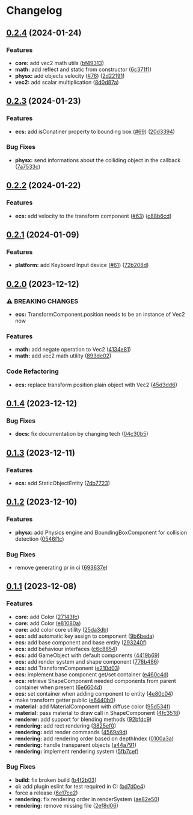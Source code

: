 # Changelog

## [0.2.4](https://github.com/RuggeroVisintin/SparkEngineWeb/compare/sparkengineweb-v0.2.3...sparkengineweb-v0.2.4) (2024-01-24)


### Features

* **core:** add vec2 math utils ([bf49313](https://github.com/RuggeroVisintin/SparkEngineWeb/commit/bf493130ea5a5aa83188812db8bc9e56e4017581))
* **math:** add reflect and static from constructor ([6c371f1](https://github.com/RuggeroVisintin/SparkEngineWeb/commit/6c371f195ec386457610adcf8feeb7813ba2e351))
* **physx:** add objects velocity ([#76](https://github.com/RuggeroVisintin/SparkEngineWeb/issues/76)) ([2d22191](https://github.com/RuggeroVisintin/SparkEngineWeb/commit/2d2219168e05ea87e7099d4e6f336ca5568e0800))
* **vec2:** add scalar multiplication ([8d0d87a](https://github.com/RuggeroVisintin/SparkEngineWeb/commit/8d0d87a7ca85a84a023487e148bc739f4e673718))

## [0.2.3](https://github.com/RuggeroVisintin/SparkEngineWeb/compare/sparkengineweb-v0.2.2...sparkengineweb-v0.2.3) (2024-01-23)


### Features

* **ecs:** add isConatiner property to bounding box ([#69](https://github.com/RuggeroVisintin/SparkEngineWeb/issues/69)) ([20d3394](https://github.com/RuggeroVisintin/SparkEngineWeb/commit/20d3394347cdff2976a44b057218b4e7758a2b56))


### Bug Fixes

* **physx:** send informations about the colliding object in the callback ([7a7533c](https://github.com/RuggeroVisintin/SparkEngineWeb/commit/7a7533cef8f9e22aa231545fec637d2812cf7225))

## [0.2.2](https://github.com/RuggeroVisintin/SparkEngineWeb/compare/sparkengineweb-v0.2.1...sparkengineweb-v0.2.2) (2024-01-22)


### Features

* **ecs:** add velocity to the transform component ([#63](https://github.com/RuggeroVisintin/SparkEngineWeb/issues/63)) ([c88b6cd](https://github.com/RuggeroVisintin/SparkEngineWeb/commit/c88b6cd5541cba785bcaf8ab40f029b4505378cd))

## [0.2.1](https://github.com/RuggeroVisintin/SparkEngineWeb/compare/sparkengineweb-v0.2.0...sparkengineweb-v0.2.1) (2024-01-09)


### Features

* **platform:** add Keyboard Input device ([#61](https://github.com/RuggeroVisintin/SparkEngineWeb/issues/61)) ([72b208d](https://github.com/RuggeroVisintin/SparkEngineWeb/commit/72b208d00a4da9248833798a8d64e71bdf944231))

## [0.2.0](https://github.com/RuggeroVisintin/SparkEngineWeb/compare/sparkengineweb-v0.1.4...sparkengineweb-v0.2.0) (2023-12-12)


### ⚠ BREAKING CHANGES

* **ecs:** TransformComponent.position needs to be an instance of Vec2 now

### Features

* **math:** add negate operation to Vec2 ([4134e81](https://github.com/RuggeroVisintin/SparkEngineWeb/commit/4134e81882d579ccb46bc9219197c60692993077))
* **math:** add vec2 math utility ([893de02](https://github.com/RuggeroVisintin/SparkEngineWeb/commit/893de02f14a4cda279b6445569b9fb9db14ae599))


### Code Refactoring

* **ecs:** replace transform position plain object with Vec2 ([45d3dd6](https://github.com/RuggeroVisintin/SparkEngineWeb/commit/45d3dd6d4611d19433072e64869201f3486731d4))

## [0.1.4](https://github.com/RuggeroVisintin/SparkEngineWeb/compare/sparkengineweb-v0.1.3...sparkengineweb-v0.1.4) (2023-12-12)


### Bug Fixes

* **docs:** fix documentation by changing tech ([04c30b5](https://github.com/RuggeroVisintin/SparkEngineWeb/commit/04c30b5114005f9eb5ffc89c6b459fc7d8e2155c))

## [0.1.3](https://github.com/RuggeroVisintin/SparkEngineWeb/compare/sparkengineweb-v0.1.2...sparkengineweb-v0.1.3) (2023-12-11)


### Features

* **ecs:** add StaticObjectEntity ([7db7723](https://github.com/RuggeroVisintin/SparkEngineWeb/commit/7db77239294d9181405c26980c389c9238617e0e))

## [0.1.2](https://github.com/RuggeroVisintin/SparkEngineWeb/compare/sparkengineweb-v0.1.1...sparkengineweb-v0.1.2) (2023-12-10)


### Features

* **physx:** add Physics engine and BoundingBoxComponent for collision detection ([0546f1c](https://github.com/RuggeroVisintin/SparkEngineWeb/commit/0546f1c7ac2e79d32b5467d067b87868af91dfbb))


### Bug Fixes

* remove generating pr in ci ([693637e](https://github.com/RuggeroVisintin/SparkEngineWeb/commit/693637ee0475c979530da17ec71d277cb031d71f))

## [0.1.1](https://github.com/RuggeroVisintin/SparkEngineWeb/compare/sparkengineweb-v0.1.0...sparkengineweb-v0.1.1) (2023-12-08)


### Features

* **core:** add Color ([27143fc](https://github.com/RuggeroVisintin/SparkEngineWeb/commit/27143fcc6e40098fc19aadd0920655c604812087))
* **core:** add Color ([e81080a](https://github.com/RuggeroVisintin/SparkEngineWeb/commit/e81080a10ab694d144e59daa426395938453e606))
* **core:** add color core utility ([25da3db](https://github.com/RuggeroVisintin/SparkEngineWeb/commit/25da3db06872e27d0286d5da1d296f29107024ae))
* **ecs:** add automatic key assign to component ([9b6beda](https://github.com/RuggeroVisintin/SparkEngineWeb/commit/9b6beda8b5d4fe509712284426f556c88d7ba3f6))
* **ecs:** add base component and base entity ([293240f](https://github.com/RuggeroVisintin/SparkEngineWeb/commit/293240f817f95519d075b822e3e92166ec26058d))
* **ecs:** add behaviour interfaces ([c6c8854](https://github.com/RuggeroVisintin/SparkEngineWeb/commit/c6c88543cfa639159be1496aafd309fc8a9b0d31))
* **ecs:** add GameObject with default components ([4419b69](https://github.com/RuggeroVisintin/SparkEngineWeb/commit/4419b69b4ff86630f6e7f9894081bb2b4167b80b))
* **ecs:** add render system and shape component ([778b486](https://github.com/RuggeroVisintin/SparkEngineWeb/commit/778b4869179e84578760cfb2efb7cb8a305ac854))
* **ecs:** add TransformComponent ([e210d03](https://github.com/RuggeroVisintin/SparkEngineWeb/commit/e210d032440f88cdc371ca08a6c810c427dffd30))
* **ecs:** implement base component get/set container ([e460c4d](https://github.com/RuggeroVisintin/SparkEngineWeb/commit/e460c4dcdd833bc3a2e4b538f4ca991e9bbab672))
* **ecs:** retrieve ShapeComponent needed components from parent container when present ([6e6604d](https://github.com/RuggeroVisintin/SparkEngineWeb/commit/6e6604da800f55bed0720c7c0afa68d11e5530a7))
* **ecs:** set container when adding component to entity ([4e80c04](https://github.com/RuggeroVisintin/SparkEngineWeb/commit/4e80c0402118a3966e91b531fff1e4b0a59c6b10))
* make transform getter public ([e6440b0](https://github.com/RuggeroVisintin/SparkEngineWeb/commit/e6440b0ac5801d38af31b10af4b8c4b01c987bdc))
* **material:** add MaterialComponent with diffuse color ([95d534f](https://github.com/RuggeroVisintin/SparkEngineWeb/commit/95d534f24992b38d4bcf84bed7f9d828c797be01))
* **material:** pass material to draw call in ShapeComponent ([4fc3518](https://github.com/RuggeroVisintin/SparkEngineWeb/commit/4fc35186cef11686c3ee5f4228fe4bc62b8b9ec7))
* **renderer:** add support for blending methods ([92bfdc9](https://github.com/RuggeroVisintin/SparkEngineWeb/commit/92bfdc982ecd7b27fe1498c1979075a83594efe5))
* **rendering:** add rect rendering ([3825ef0](https://github.com/RuggeroVisintin/SparkEngineWeb/commit/3825ef00e101ca0d930ef123a337ae11e0ce6e4a))
* **rendering:** add render commands ([4569a9d](https://github.com/RuggeroVisintin/SparkEngineWeb/commit/4569a9d4f53d193c71a24adfb3b932182d2fc59a))
* **rendering:** add rendering order based on depthIndex ([0100a3a](https://github.com/RuggeroVisintin/SparkEngineWeb/commit/0100a3accd6cc89c26c6932ff6d8e89aeb335a09))
* **rendering:** handle transparent objects ([a44a791](https://github.com/RuggeroVisintin/SparkEngineWeb/commit/a44a7917d791b9b16021edc7792c8bbd16fefca6))
* **rendering:** implement rendering system ([5fb7cef](https://github.com/RuggeroVisintin/SparkEngineWeb/commit/5fb7cef5be2350e853be7df1044a1b853ed876b4))


### Bug Fixes

* **build:** fix broken build ([b4f2b03](https://github.com/RuggeroVisintin/SparkEngineWeb/commit/b4f2b038bf269649f9156f8662d3f9da63223abd))
* **ci:** add plugin eslint for test required in CI ([bd7d0e4](https://github.com/RuggeroVisintin/SparkEngineWeb/commit/bd7d0e490f383e3dc8dc5c7fba4aa77dd8d9beb8))
* force a release ([6e17ce2](https://github.com/RuggeroVisintin/SparkEngineWeb/commit/6e17ce20eb4417c048987a1d6b0aeb76e041aa61))
* **rendering:** fix rendering order in renderSystem ([ae82e50](https://github.com/RuggeroVisintin/SparkEngineWeb/commit/ae82e50ea7c3fb02cc9bbfc48098e02e2436bd9a))
* **rendering:** remove missing file ([2ef8d06](https://github.com/RuggeroVisintin/SparkEngineWeb/commit/2ef8d06fe418046b2ac8e6f4426db8ed7b3d1cb6))

